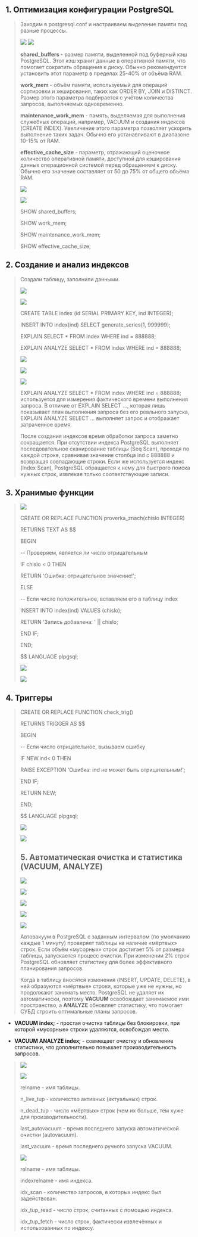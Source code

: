 ## **1.  Оптимизация конфигурации PostgreSQL**

> Заходим в postgresql.conf и настраиваем выделение памяти под разные
> процессы.
>
> ![](media/image1.png)
> ![](media/image2.png)
>
> **shared_buffers** - размер памяти, выделенной под буферный кэш
> PostgreSQL. Этот кэш хранит данные в оперативной памяти, что помогает
> сократить обращения к диску. Обычно рекомендуется установить этот
> параметр в пределах 25-40% от объёма RAM.
>
> **work_mem** - объём памяти, используемый для операций сортировки и
> хеширования, таких как ORDER BY, JOIN и DISTINCT. Размер этого
> параметра подбирается с учётом количества запросов, выполняемых
> одновременно.
>
> **maintenance_work_mem** - память, выделяемая для выполнения служебных
> операций, например, VACUUM и создания индексов (CREATE INDEX).
> Увеличение этого параметра позволяет ускорить выполнение таких задач.
> Обычно его устанавливают в диапазоне 10-15% от RAM.
>
> **effective_cache_size** - параметр, отражающий оценочное количество
> оперативной памяти, доступной для кэширования данных операционной
> системой перед обращением к диску. Обычно его значение составляет от
> 50 до 75% от общего объёма RAM.
>
> ![](media/image3.png)
>
> ![](media/image4.png)
>
> SHOW shared_buffers;
>
> SHOW work_mem;
>
> SHOW maintenance_work_mem;
>
> SHOW effective_cache_size;

## **2.  Создание и анализ индексов**

> Создали таблицу, заполнили данными.
>
> ![](media/image5.png)
>
> ![](media/image6.png)
>
> CREATE TABLE index (id SERIAL PRIMARY KEY, ind INTEGER);
>
> INSERT INTO index(ind) SELECT generate_series(1, 999999);
>
> EXPLAIN SELECT \* FROM index WHERE ind = 888888;
>
> EXPLAIN ANALYZE SELECT \* FROM index WHERE ind = 888888;
>
> ![](media/image7.png)
>
> ![](media/image8.png)
>
> ![](media/image9.png)
>
> EXPLAIN ANALYZE SELECT \* FROM index WHERE ind = 888888;\
> используется для измерения фактического времени выполнения запроса. В
> отличие от EXPLAIN SELECT \..., которая лишь показывает план
> выполнения запроса без его реального запуска, EXPLAIN ANALYZE SELECT
> \... выполняет запрос и отображает затраченное время.
>
> После создания индексов время обработки запроса заметно сокращается.
> При отсутствии индекса PostgreSQL выполняет последовательное
> сканирование таблицы (Seq Scan), проходя по каждой строке, сравнивая
> значение столбца ind с 888888 и возвращая совпадающие строки. Если же
> используется индекс (Index Scan), PostgreSQL обращается к нему для
> быстрого поиска нужных строк, извлекая только соответствующие записи.

## **3.  Хранимые функции**

> ![](media/image10.png)
>
> CREATE OR REPLACE FUNCTION proverka_znach(chislo INTEGER)
>
> RETURNS TEXT AS \$\$
>
> BEGIN
>
> \-- Проверяем, является ли число отрицательным
>
> IF chislo \< 0 THEN
>
> RETURN \'Ошибка: отрицательное значение!\';
>
> ELSE
>
> \-- Если число положительное, вставляем его в таблицу index
>
> INSERT INTO index(ind) VALUES (chislo);
>
> RETURN \'Запись добавлена: \' \|\| chislo;
>
> END IF;
>
> END;
>
> \$\$ LANGUAGE plpgsql;
>
> ![](media/image11.png)
>
> ![](media/image12.png)

## **4.  Триггеры**

> CREATE OR REPLACE FUNCTION check_trig()
>
> RETURNS TRIGGER AS \$\$
>
> BEGIN
>
> \-- Если число отрицательное, вызываем ошибку
>
> IF NEW.ind\< 0 THEN
>
> RAISE EXCEPTION \'Ошибка: ind не может быть отрицательным!\';
>
> END IF;
>
> RETURN NEW;
>
> END;
>
> \$\$ LANGUAGE plpgsql;
>
> ![](media/image13.png)
>
> ![](media/image14.png)
>
> ## **5. Автоматическая очистка и статистика (VACUUM, ANALYZE)**
>
> ![](media/image15.png)
>
> ![](media/image16.png)
>
> ![](media/image17.png)
>
> ![](media/image18.png)
>
> ![](media/image19.png)
>
> Автовакуум в PostgreSQL с заданным интервалом (по умолчанию каждые 1
> минуту) проверяет таблицы на наличие «мёртвых» строк. Если объём
> «мусорных» строк достигает 5% от размера таблицы, запускается процесс
> очистки. При изменении 2% строк PostgreSQL обновляет статистику для
> более эффективного планирования запросов.
>
> Когда в таблицу вносятся изменения (INSERT, UPDATE, DELETE), в ней
> образуются «мёртвые» строки, которые уже не нужны, но продолжают
> занимать место. PostgreSQL не удаляет их автоматически, поэтому
> **VACUUM** освобождает занимаемое ими пространство, а **ANALYZE**
> обновляет статистику, что помогает СУБД строить оптимальные планы
> запросов.

-   **VACUUM index;** - простая очистка таблицы без блокировки, при
    которой «мусорные» строки удаляются, освобождая место.

-   **VACUUM ANALYZE index;** - совмещает очистку и обновление
    статистики, что дополнительно повышает производительность запросов.

> ![](media/image20.png)
>
> ![](media/image21.png)
>
> relname - имя таблицы.
>
> n_live_tup - количество активных (актуальных) строк.
>
> n_dead_tup - число «мёртвых» строк (чем их больше, тем хуже для
> производительности).
>
> last_autovacuum - время последнего запуска автоматической очистки
> (autovacuum).
>
> last_vacuum - время последнего ручного запуска VACUUM.
>
> ![](media/image22.png)
>
> relname - имя таблицы.
>
> indexrelname - имя индекса.
>
> idx_scan - количество запросов, в которых индекс был задействован.
>
> idx_tup_read - число строк, считанных с помощью индекса.
>
> idx_tup_fetch - число строк, фактически извлечённых и использованных
> по индексу.
